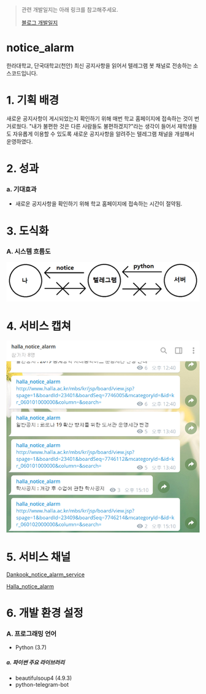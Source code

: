 > 관련 개발일지는 아래 링크를 참고해주세요.
> 
> [블로그 개발일지](https://blex.kr/@mildsalmon/series/%ED%95%9C%EB%9D%BC%EB%8C%80%ED%95%99%EA%B5%90-%EA%B3%B5%EC%A7%80-%EC%95%8C%EB%A6%BC-%EB%B4%87-%EC%A0%9C%EC%9E%91%EA%B8%B0)

# notice_alarm

한라대학교, 단국대학교(천안) 최신 공지사항을 읽어서 텔레그램 봇 채널로 전송하는 소스코드입니다.

# 1. 기획 배경

새로운 공지사항이 게시되었는지 확인하기 위해 매번 학교 홈페이지에 접속하는 것이 번거로웠다. "내가 불편한 것은 다른 사람들도 불편하겠지?"라는 생각이 들어서 재학생들도 자유롭게 이용할 수 있도록 새로운 공지사항을 알려주는 텔레그램 채널을 개설해서 운영하였다. 

# 2. 성과

### a. 기대효과

- 새로운 공지사항을 확인하기 위해 학교 홈페이지에 접속하는 시간이 절약됨.

# 3. 도식화

### A. 시스템 흐름도

![d-day 프로그램_시스템구성](/image/system_flow.png)

# 4. 서비스 캡쳐

![서비스중인 텔레그램 채널](/image/run.png)

# 5. 서비스 채널

[Dankook_notice_alarm_service](https://t.me/dankook_notice_alarm)

[Halla_notice_alarm](https://t.me/halla_notice_Alarm)

# 6. 개발 환경 설정

### A. 프로그래밍 언어

- Python (3.7)

##### a. 파이썬 주요 라이브러리

- beautifulsoup4 (4.9.3)
- python-telegram-bot
